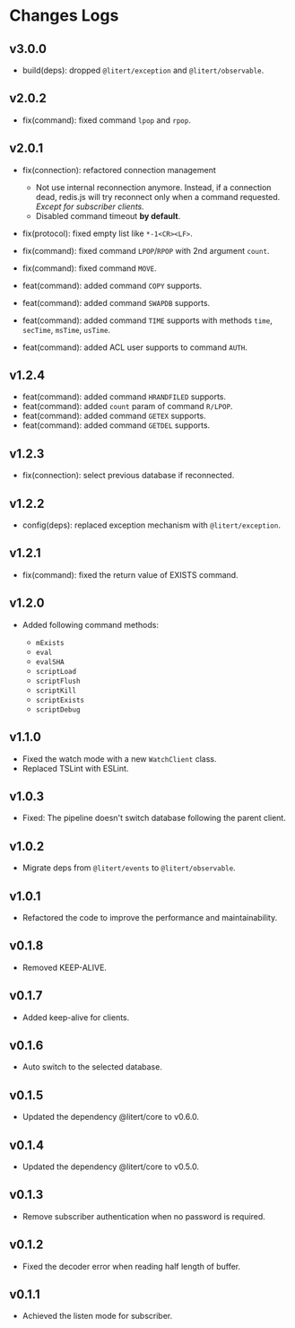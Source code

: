 # Changes Logs

## v3.0.0

- build(deps): dropped `@litert/exception` and `@litert/observable`.

## v2.0.2

- fix(command): fixed command `lpop` and `rpop`.

## v2.0.1

- fix(connection): refactored connection management

    - Not use internal reconnection anymore. Instead, if a connection dead, redis.js will try
    reconnect only when a command requested. *Except for subscriber clients.*
    - Disabled command timeout **by default**.

- fix(protocol): fixed empty list like `*-1<CR><LF>`.
- fix(command): fixed command `LPOP`/`RPOP` with 2nd argument `count`.
- fix(command): fixed command `MOVE`.
- feat(command): added command `COPY` supports.
- feat(command): added command `SWAPDB` supports.
- feat(command): added command `TIME` supports with methods `time`, `secTime`, `msTime`, `usTime`.
- feat(command): added ACL user supports to command `AUTH`.

## v1.2.4

- feat(command): added command `HRANDFILED` supports.
- feat(command): added `count` param of command `R/LPOP`.
- feat(command): added command `GETEX` supports.
- feat(command): added command `GETDEL` supports.

## v1.2.3

- fix(connection): select previous database if reconnected.

## v1.2.2

- config(deps): replaced exception mechanism with `@litert/exception`.

## v1.2.1

- fix(command): fixed the return value of EXISTS command.

## v1.2.0

- Added following command methods:

    - `mExists`
    - `eval`
    - `evalSHA`
    - `scriptLoad`
    - `scriptFlush`
    - `scriptKill`
    - `scriptExists`
    - `scriptDebug`

## v1.1.0

- Fixed the watch mode with a new `WatchClient` class.
- Replaced TSLint with ESLint.

## v1.0.3

- Fixed: The pipeline doesn't switch database following the parent client.

## v1.0.2

- Migrate deps from `@litert/events` to `@litert/observable`.

## v1.0.1

- Refactored the code to improve the performance and maintainability.

## v0.1.8

- Removed KEEP-ALIVE.

## v0.1.7

- Added keep-alive for clients.

## v0.1.6

- Auto switch to the selected database.

## v0.1.5

- Updated the dependency @litert/core to v0.6.0.

## v0.1.4

- Updated the dependency @litert/core to v0.5.0.

## v0.1.3

- Remove subscriber authentication when no password is required.

## v0.1.2

- Fixed the decoder error when reading half length of buffer.

## v0.1.1

- Achieved the listen mode for subscriber.
